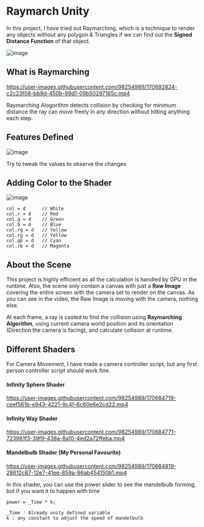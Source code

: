 # Raymarch Unity
In this project, I have tried out Raymarching, which is a technique to render any objects without any polygon & Triangles if we can find out the ****Signed Distance Function**** of that object.

![image](https://user-images.githubusercontent.com/98254989/170685433-830c3908-ae23-433b-a24f-f1685d1e1254.png)

## What is Raymarching
https://user-images.githubusercontent.com/98254989/170692824-c2c23f08-bb9d-450b-99d1-09b50297165c.mp4

Raymarching Alogorithm detects collision by checking for minimum distance the ray can move freely in any direction without hitting anything each step.

## Features Defined
![image](https://user-images.githubusercontent.com/98254989/170683738-18303f32-e2ef-4ab5-acbb-26f8298d6193.png)

Try to tweak the values to observe the changes

## Adding Color to the Shader
![image](https://user-images.githubusercontent.com/98254989/170683860-60d1aafa-b9d0-4177-a70e-7168cb22ecd6.png)
```
col = d      // White
col.r = d    // Red
col.g = d    // Green
col.b = d    // Blue
col.rg = d   // Yellow
col.rg = d   // Yellow
col.gb = d   // Cyan
col.rb = d   // Magenta
```

## About the Scene
This project is highly efficient as all the calculation is handled by GPU in the runtime.
Also, the scene only contain a canvas with just a **Raw Image** covering the entire screen with the camera set to render on the canvas. As you can see in the video, the Raw Image is moving with the camera, nothing else.

At each frame, a ray is casted to find the collision using **Raymarching Algorithm**, using current camera world position and its orientation (Direction the camera is facing), and calculate collision at runtime.

## Different Shaders

For Camera Movement, I have made a camera controller script, but any first person controller script should work fine.

#### Infinity Sphere Shader
https://user-images.githubusercontent.com/98254989/170684719-ceef561b-e943-4221-9c4f-6c60e6e2cd22.mp4

#### Infinity Way Shader
https://user-images.githubusercontent.com/98254989/170684771-723981f3-39f9-438a-8a10-4ed2a72ffeba.mp4

#### Mandelbulb Shader (My Personal Favourite)
https://user-images.githubusercontent.com/98254989/170684819-28612c87-12e7-41ee-859a-96ab454150b1.mp4

In this shader, you can use the power slider to see the mandelbulb forming, but if you want it to happen with time
```
power = _Time * k;

_Time : Already unity defined variable 
k : any constant to adjust the speed of mandelbulb
```
